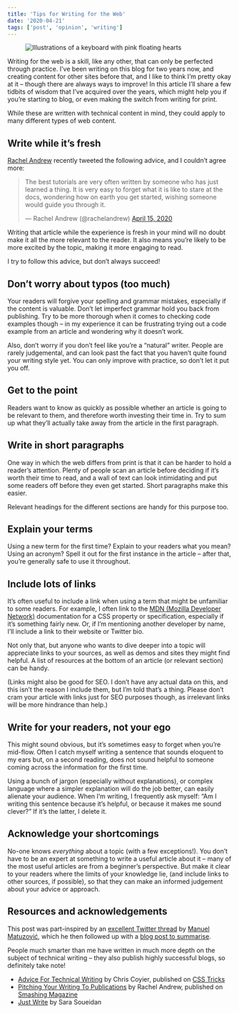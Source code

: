 ```yaml
---
title: 'Tips for Writing for the Web'
date: '2020-04-21'
tags: ['post', 'opinion', 'writing']
---
```


<figure>
  <img src="tips-for-writing-for-the-web.svg" alt="Illustrations of a keyboard with pink floating hearts">
</figure>

Writing for the web is a skill, like any other, that can only be perfected through practice. I’ve been writing on this blog for two years now, and creating content for other sites before that, and I like to think I’m pretty okay at it – though there are always ways to improve! In this article I’ll share a few tidbits of wisdom that I’ve acquired over the years, which might help you if you’re starting to blog, or even making the switch from writing for print.

While these are written with technical content in mind, they could apply to many different types of web content.

## Write while it’s fresh

[Rachel Andrew](https://twitter.com/rachelandrew) recently tweeted the following advice, and I couldn’t agree more:

<blockquote class="twitter-tweet"><p lang="en" dir="ltr">The best tutorials are very often written by someone who has just learned a thing. It is very easy to forget what it is like to stare at the docs, wondering how on earth you get started, wishing someone would guide you through it.</p>&mdash; Rachel Andrew (@rachelandrew) <a href="https://twitter.com/rachelandrew/status/1250371683233431553?ref_src=twsrc%5Etfw">April 15, 2020</a></blockquote> <script async src="https://platform.twitter.com/widgets.js" charset="utf-8"></script>

Writing that article while the experience is fresh in your mind will no doubt make it all the more relevant to the reader. It also means you’re likely to be more excited by the topic, making it more engaging to read.

I try to follow this advice, but don’t always succeed!

## Don’t worry about typos (too much)

Your readers will forgive your spelling and grammar mistakes, especially if the content is valuable. Don’t let imperfect grammar hold you back from publishing. Try to be more thorough when it comes to checking code examples though – in my experience it can be frustrating trying out a code example from an article and wondering why it doesn’t work.

Also, don’t worry if you don’t feel like you’re a “natural” writer. People are rarely judgemental, and can look past the fact that you haven’t quite found your writing style yet. You can only improve with practice, so don’t let it put you off.

## Get to the point

Readers want to know as quickly as possible whether an article is going to be relevant to them, and therefore worth investing their time in. Try to sum up what they’ll actually take away from the article in the first paragraph.

## Write in short paragraphs

One way in which the web differs from print is that it can be harder to hold a reader’s attention. Plenty of people scan an article before deciding if it’s worth their time to read, and a wall of text can look intimidating and put some readers off before they even get started. Short paragraphs make this easier.

Relevant headings for the different sections are handy for this purpose too.

## Explain your terms

Using a new term for the first time? Explain to your readers what you mean? Using an acronym? Spell it out for the first instance in the article – after that, you’re generally safe to use it throughout.

## Include lots of links

It’s often useful to include a link when using a term that might be unfamiliar to some readers. For example, I often link to the [MDN (Mozilla Developer Network)](https://developer.mozilla.org/en-US/) documentation for a CSS property or specification, especially if it’s something fairly new. Or, if I’m mentioning another developer by name, I’ll include a link to their website or Twitter bio.

Not only that, but anyone who wants to dive deeper into a topic will appreciate links to your sources, as well as demos and sites they might find helpful. A list of resources at the bottom of an article (or relevant section) can be handy.

(Links might also be good for SEO. I don’t have any actual data on this, and this isn’t the reason I include them, but I’m told that’s a thing. Please don’t cram your article with links just for SEO purposes though, as irrelevant links will be more hindrance than help.)

## Write for your readers, not your ego

This might sound obvious, but it’s sometimes easy to forget when you’re mid-flow. Often I catch myself writing a sentence that sounds eloquent to my ears but, on a second reading, does not sound helpful to someone coming across the information for the first time.

Using a bunch of jargon (especially without explanations), or complex language where a simpler explanation will do the job better, can easily alienate your audience. When I’m writing, I frequently ask myself: “Am I writing this sentence because it’s helpful, or because it makes me sound clever?” If it’s the latter, I delete it.

## Acknowledge your shortcomings

No-one knows _everything_ about a topic (with a few exceptions!). You don’t have to be an expert at something to write a useful article about it – many of the most useful articles are from a beginner’s perspective. But make it clear to your readers where the limits of your knowledge lie, (and include links to other sources, if possible), so that they can make an informed judgement about your advice or approach.

## Resources and acknowledgements

This post was part-inspired by an [excellent Twitter thread](https://twitter.com/mmatuzo/status/1251857510186856449?s=20) by [Manuel Matuzović](https://twitter.com/mmatuzo), which he then followed up with a [blog post to summarise](https://www.matuzo.at/blog/blogging/).

People much smarter than me have written in much more depth on the subject of technical writing – they also publish highly successful blogs, so definitely take note!

- [Advice For Technical Writing](https://css-tricks.com/advice-for-technical-writing/) by Chris Coyier, published on [CSS Tricks](https://css-tricks.com)
- [Pitching Your Writing To Publications](https://www.smashingmagazine.com/2019/08/pitching-writing-publications/) by Rachel Andrew, published on [Smashing Magazine](https://www.smashingmagazine.com)
- [Just Write](https://www.sarasoueidan.com/desk/just-write/) by Sara Soueidan
